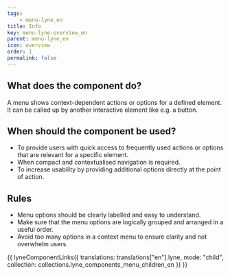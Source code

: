 ```yaml
---
tags: 
    - menu-lyne_en
title: Info
key: menu-lyne-overview_en
parent: menu-lyne_en
icon: overview
order: 1
permalink: false
---
```


## What does the component do?
A menu shows context-dependent actions or options for a defined element. It can be called up by another interactive element like e.g. a button. 

## When should the component be used?
* To provide users with quick access to frequently used actions or options that are relevant for a specific element.
* When compact and contextualised navigation is required.
* To increase usability by providing additional options directly at the point of action.

## Rules
* Menu options should be clearly labelled and easy to understand.
* Make sure that the menu options are logically grouped and arranged in a useful order.
* Avoid too many options in a context menu to ensure clarity and not overwhelm users.

{{ lyneComponentLinks({
  translations: translations["en"].lyne,
  mode: "child",
  collection: collections.lyne_components_menu_children_en
}) }}

